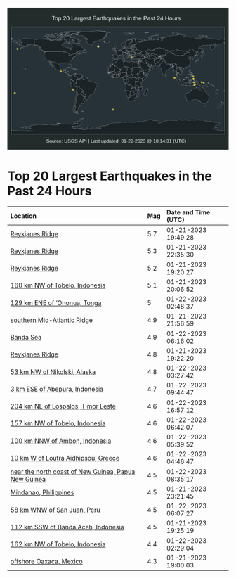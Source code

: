 ![Map](./map.png)

# Top 20 Largest Earthquakes in the Past 24 Hours

| Location | Mag | Date and Time (UTC) |
|:---|:---|:---|
| [Reykjanes Ridge](https://earthquake.usgs.gov/earthquakes/eventpage/us7000j644) | 5.7 | 01-21-2023 19:49:28 |
| [Reykjanes Ridge](https://earthquake.usgs.gov/earthquakes/eventpage/us7000j64n) | 5.3 | 01-21-2023 22:35:30 |
| [Reykjanes Ridge](https://earthquake.usgs.gov/earthquakes/eventpage/us7000j63w) | 5.2 | 01-21-2023 19:20:27 |
| [160 km NW of Tobelo, Indonesia](https://earthquake.usgs.gov/earthquakes/eventpage/us7000j646) | 5.1 | 01-21-2023 20:06:52 |
| [129 km ENE of ‘Ohonua, Tonga](https://earthquake.usgs.gov/earthquakes/eventpage/us7000j65p) | 5 | 01-22-2023 02:48:37 |
| [southern Mid-Atlantic Ridge](https://earthquake.usgs.gov/earthquakes/eventpage/us7000j64j) | 4.9 | 01-21-2023 21:56:59 |
| [Banda Sea](https://earthquake.usgs.gov/earthquakes/eventpage/us7000j66k) | 4.9 | 01-22-2023 06:16:02 |
| [Reykjanes Ridge](https://earthquake.usgs.gov/earthquakes/eventpage/us7000j640) | 4.8 | 01-21-2023 19:22:20 |
| [53 km NW of Nikolski, Alaska](https://earthquake.usgs.gov/earthquakes/eventpage/us7000j65z) | 4.8 | 01-22-2023 03:27:42 |
| [3 km ESE of Abepura, Indonesia](https://earthquake.usgs.gov/earthquakes/eventpage/us7000j67f) | 4.7 | 01-22-2023 09:44:47 |
| [204 km NE of Lospalos, Timor Leste](https://earthquake.usgs.gov/earthquakes/eventpage/us7000j692) | 4.6 | 01-22-2023 16:57:12 |
| [157 km NW of Tobelo, Indonesia](https://earthquake.usgs.gov/earthquakes/eventpage/us7000j66q) | 4.6 | 01-22-2023 06:42:07 |
| [100 km NNW of Ambon, Indonesia](https://earthquake.usgs.gov/earthquakes/eventpage/us7000j66h) | 4.6 | 01-22-2023 05:39:52 |
| [10 km W of Loutrá Aidhipsoú, Greece](https://earthquake.usgs.gov/earthquakes/eventpage/us7000j667) | 4.6 | 01-22-2023 04:46:47 |
| [near the north coast of New Guinea, Papua New Guinea](https://earthquake.usgs.gov/earthquakes/eventpage/us7000j673) | 4.5 | 01-22-2023 08:35:17 |
| [Mindanao, Philippines](https://earthquake.usgs.gov/earthquakes/eventpage/us7000j64y) | 4.5 | 01-21-2023 23:21:45 |
| [58 km WNW of San Juan, Peru](https://earthquake.usgs.gov/earthquakes/eventpage/us7000j66j) | 4.5 | 01-22-2023 06:07:27 |
| [112 km SSW of Banda Aceh, Indonesia](https://earthquake.usgs.gov/earthquakes/eventpage/us7000j63x) | 4.5 | 01-21-2023 19:25:19 |
| [162 km NW of Tobelo, Indonesia](https://earthquake.usgs.gov/earthquakes/eventpage/us7000j65t) | 4.4 | 01-22-2023 02:29:04 |
| [offshore Oaxaca, Mexico](https://earthquake.usgs.gov/earthquakes/eventpage/us7000j656) | 4.3 | 01-21-2023 19:00:03 |
